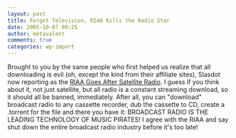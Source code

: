 ```yaml
---
layout: post
title: Forget Television, RIAA Kills the Radio Star
date: 2005-10-07 09:25
author: metavalent
comments: true
categories: wp-import
---
```

Brought to you by the same people who first helped us realize that all downloading is evil (oh, except the kind from their affiliate sites), Slasdot now reporting as the <a href="https://yro.slashdot.org/article.pl?sid=05/10/07/1247235&amp;from=rss">RIAA Goes After Satellite Radio</a>. I guess if you think about it, not just satellite, but all radio is a constant streaming download, so it should all be banned, immediately. After all, you can "download" broadcast radio to any cassette recorder, dub the cassette to CD, create a .torrent for the file and there you have it: BROADCAST RADIO IS THE LEADING TECHNOLOGY OF MUSIC PIRATES! I agree with the RIAA and say shut down the entire broadcast radio industry before it's too late!

